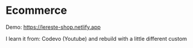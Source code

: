 # Ecommerce

Demo: https://lereste-shop.netlify.app

I learn it from: Codevo (Youtube) and rebuild with a little different custom

